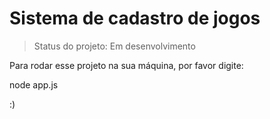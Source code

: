 <h1>Sistema de cadastro de jogos</h1>

> Status do projeto: Em desenvolvimento

Para rodar esse projeto na sua máquina, por favor digite:


node app.js


:)